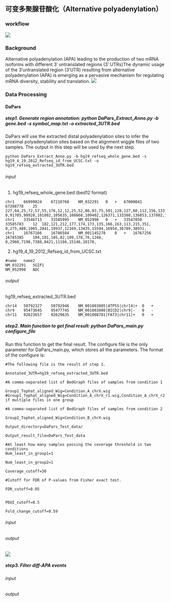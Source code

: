 ## 可变多聚腺苷酸化（Alternative polyadenylation）
### workflow
![](../assets/APA.F1.jpg)
### Background
Alternative polyadenylation (APA) leading to the production of two mRNA isoforms with different 3ʹ untranslated regions (3ʹ UTRs)The dynamic usage of the 3’untranslated region (3’UTR) resulting from alternative polyadenylation (APA) is emerging as a pervasive mechanism for regulating mRNA diversity, stability and translation. 
![](../assets/APA.F2.jpg)
### Data Processing
#### DaPars
##### step1. Generate region annotation: python DaPars_Extract_Anno.py -b gene.bed -s symbol_map.txt -o extracted_3UTR.bed
DaPars will use the extracted distal polyadenylation sites to infer the proximal polyadenylation sites based on the alignment wiggle files of two samples. The output in this step will be used by the next step.

```
python DaPars_Extract_Anno.py -b hg19_refseq_whole_gene.bed -s hg19_4_19_2012_Refseq_id_from_UCSC.txt -o hg19_refseq_extracted_3UTR.bed

```
###### input
1. hg19_refseq_whole_gene.bed (bed12 format)
```
chr1	66999824	67210768	NM_032291	0	+	67000041	67208778	25	227,64,25,72,57,55,176,12,12,25,52,86,93,75,501,128,127,60,112,156,133,203,65,165,2013,	0,91705,98928,101802,105635,108668,109402,126371,133388,136853,137802,139139,142862,145536,147727,155006,156048,161292,185152,195122,199606,205193,206516,207130,208931,
chr1	33546713	33585995	NM_052998	0	+	33547850	33585783	12	182,121,212,177,174,173,135,166,163,113,215,351,	0,275,488,1065,2841,10937,12169,13435,15594,16954,36789,38931,
chr1	16767166	16786584	NM_001145278	0	+	16767256	16785385	104,101,105,82,109,178,76,1248,	0,2960,7198,7388,8421,11166,15146,18170,
```
2. hg19_4_19_2012_Refseq_id_from_UCSC.txt
```
#name	name2
NM_032291	SGIP1
NM_052998	ADC
```
###### output
hg19_refseq_extracted_3UTR.bed
```
chr14	50792327	50792946	NM_001003805|ATP5S|chr14|+	0	+
chr9	95473645	95477745	NM_001003800|BICD2|chr9|-	0	-
chr11	92623657	92629635	NM_001008781|FAT3|chr11|+	0	+
```

##### step2. Main function to get final result: python DaPars_main.py configure_file
Run this function to get the final result. The configure file is the only parameter for DaPars_main.py, which stores all the parameters.
The format of the configure is:
```
#The following file is the result of step 1.

Annotated_3UTR=hg19_refseq_extracted_3UTR.bed

#A comma-separated list of BedGraph files of samples from condition 1

Group1_Tophat_aligned_Wig=Condition_A_chrX.wig
#Group1_Tophat_aligned_Wig=Condition_A_chrX_r1.wig,Condition_A_chrX_r2.wig if multiple files in one group

#A comma-separated list of BedGraph files of samples from condition 2

Group2_Tophat_aligned_Wig=Condition_B_chrX.wig

Output_directory=DaPars_Test_data/

Output_result_file=DaPars_Test_data

#At least how many samples passing the coverage threshold in two conditions
Num_least_in_group1=1

Num_least_in_group2=1

Coverage_cutoff=30

#Cutoff for FDR of P-values from Fisher exact test.

FDR_cutoff=0.05


PDUI_cutoff=0.5

Fold_change_cutoff=0.59
```
###### input
###### output
![](../assets/APA.F3.jpg)

##### step3. Filter diff-APA events
###### input
###### output

